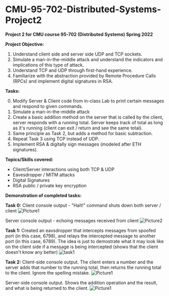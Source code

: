 # CMU-95-702-Distributed-Systems-Project2
**Project 2 for CMU course 95-702 (Distributed Systems) Spring 2022**

**Project Objective:**
1. Understand client side and server side UDP and TCP sockets.
2. Simulate a man-in-the-middle attack and understand the indicators and implications of this type of attack.
3. Understand TCP and UDP through first-hand experience.
4. Familiarize with the abstraction provided by Remote Procedure Calls (RPCs) and implement digital signatures in RSA. 

**Tasks:** 

0. Modify Server & Client code from in-class Lab to print certain messages and respond to given commands.
1. Simulate a man-in-the-middle attack
2. Create a basic addition method on the server that is called by the client, server responds with a running total. Server keeps track of total as long as it's running (client can exit / return and see the same total).
3. Same principle as Task 2, but adds a method for basic subtraction.
4. Repeat Task 3 using TCP instead of UDP.
5. Implement RSA & digitally sign messages (modeled after ETH signatures).

**Topics/Skills covered:**
- Client/Server interactions using both TCP & UDP
- Eavesdropper / MITM attacks
- Digital Signatures 
- RSA public / private key encryption

**Demonstration of completed tasks:**

**Task 0:**
Client console output - "Halt!" command shuts down both server / client
![Picture1](https://user-images.githubusercontent.com/114946651/193726067-49514126-9b33-49c6-846b-adee03b062ee.png)

Server console output - echoing messages received from client
![Picture2](https://user-images.githubusercontent.com/114946651/193726198-50df2d3c-ddb2-4e13-80a2-436cda4cb378.png)

**Task 1:**
Created an eavsdropper that intercepts messages from spoofed port (in this case, 6798), and relays the intercepted message to another port (in this case, 6789). The idea is just to demostrate what it may look like on the client side if a message is being intercepted (shows that the client doesn't know any better)
![task1](https://user-images.githubusercontent.com/114946651/193727116-87f0b6e7-d90e-44a4-a6f0-fc6990157e85.png)

**Task 2:**
Client-side console output. The client enters a number and the server adds that number to the running total, then returns the running total to the client. Ignore the spelling mistake.
![Picture1](https://user-images.githubusercontent.com/114946651/193728474-e40a94f3-bec1-42a4-af3b-b715b56c705f.jpg)

Server-side console output. Shows the addition operation and the result, and what is being returned to the client.
![Picture1](https://user-images.githubusercontent.com/114946651/193728826-03003b29-6536-4e90-9c3a-05349c3b83f8.jpg)





